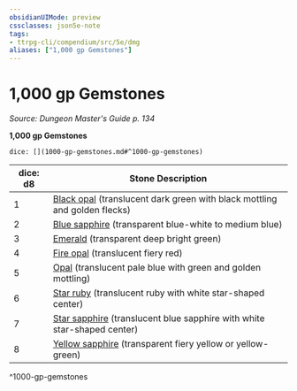 ```yaml
---
obsidianUIMode: preview
cssclasses: json5e-note
tags:
- ttrpg-cli/compendium/src/5e/dmg
aliases: ["1,000 gp Gemstones"]
---
```

# 1,000 gp Gemstones
*Source: Dungeon Master's Guide p. 134* 

**1,000 gp Gemstones**

`dice: [](1000-gp-gemstones.md#^1000-gp-gemstones)`

| dice: d8 | Stone Description |
|----------|-------------------|
| 1 | [Black opal](/CLI/items/black-opal.md) (translucent dark green with black mottling and golden flecks) |
| 2 | [Blue sapphire](/CLI/items/blue-sapphire.md) (transparent blue-white to medium blue) |
| 3 | [Emerald](/CLI/items/emerald.md) (transparent deep bright green) |
| 4 | [Fire opal](/CLI/items/fire-opal.md) (translucent fiery red) |
| 5 | [Opal](/CLI/items/opal.md) (translucent pale blue with green and golden mottling) |
| 6 | [Star ruby](/CLI/items/star-ruby.md) (translucent ruby with white star-shaped center) |
| 7 | [Star sapphire](/CLI/items/star-sapphire.md) (translucent blue sapphire with white star-shaped center) |
| 8 | [Yellow sapphire](/CLI/items/yellow-sapphire.md) (transparent fiery yellow or yellow-green) |
^1000-gp-gemstones
